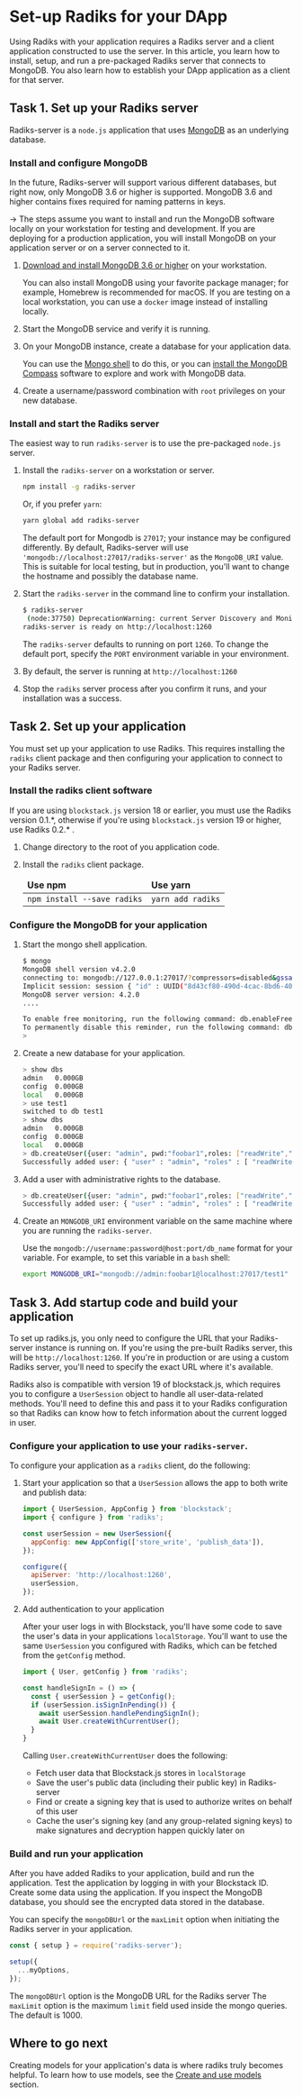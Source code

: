 ---
---

# Set-up Radiks for your DApp

Using Radiks with your application requires a Radiks server and a client application constructed to use the server. In this article, you learn how to install, setup, and run a pre-packaged Radiks server that connects to MongoDB. You also learn how to establish your DApp application as a client for that server.

## Task 1. Set up your Radiks server

Radiks-server is a `node.js` application that uses [MongoDB](https://www.mongodb.com/) as an underlying database.

### Install and configure MongoDB

In the future, Radiks-server will support various different databases, but right now, only MongoDB 3.6 or higher is supported. MongoDB 3.6 and higher contains fixes required for naming patterns in keys.

-> The steps assume you want to install and run the MongoDB software locally on your workstation for testing and development. If you are deploying for a production application, you will install MongoDB on your application server or on a server connected to it.

1. <a href="https://docs.mongodb.com/manual/administration/install-community/" target="_blank">Download and install MongoDB 3.6 or higher</a> on your workstation.

   You can also install MongoDB using your favorite package manager; for example, Homebrew is recommended for macOS. If you are testing on a local workstation, you can use a `docker` image instead of installing locally.

2. Start the MongoDB service and verify it is running.

3. On your MongoDB instance, create a database for your application data.

   You can use the <a href="https://docs.mongodb.com/manual/mongo/" target="_blank">Mongo shell</a> to do this, or you can <a href="https://www.mongodb.com/download-center/compass" target="_blank">install the MongoDB Compass</a> software to explore and work with MongoDB data.

4. Create a username/password combination with `root` privileges on your new database.

### Install and start the Radiks server

The easiest way to run `radiks-server` is to use the pre-packaged `node.js` server.

1. Install the `radiks-server` on a workstation or server.

   ```bash
   npm install -g radiks-server
   ```

   Or, if you prefer `yarn`:

   ```bash
   yarn global add radiks-server
   ```

   The default port for Mongodb is `27017`; your instance may be configured differently. By default, Radiks-server will use `'mongodb://localhost:27017/radiks-server'` as the `MongoDB_URI` value. This is suitable for local testing, but in production, you'll want to change the hostname and possibly the database name.

2. Start the `radiks-server` in the command line to confirm your installation.

   ```bash
   $ radiks-server
    (node:37750) DeprecationWarning: current Server Discovery and Monitoring engine is deprecated and will be removed in a future version. To use the new Server Discover and Monitoring engine, pass option { useUnifiedTopology: true } to the MongoClient constructor.
   radiks-server is ready on http://localhost:1260
   ```

   The `radiks-server` defaults to running on port `1260`. To change the default port, specify the `PORT` environment variable in your environment.

3. By default, the server is running at `http://localhost:1260`

4. Stop the `radiks` server process after you confirm it runs, and your installation was a success.

## Task 2. Set up your application

You must set up your application to use Radiks. This requires installing the `radiks` client package and then configuring your application to connect to your Radiks server.

### Install the radiks client software

If you are using `blockstack.js` version 18 or earlier, you must use the Radiks version 0.1.\*, otherwise if you're using `blockstack.js` version 19 or higher, use Radiks 0.2.\* .

1. Change directory to the root of you application code.
2. Install the `radiks` client package.

   <table class="uk-table uk-table-small">
      <thead>
        <tr>
          <td><strong>Use npm</strong></td>
          <td><strong>Use yarn</strong></td>
        </tr>
      </thead>
      <tbody>
        <tr>
          <td><code class="highlighter-rouge">npm install --save radiks</code></td>
          <td><code class="highlighter-rouge">yarn add radiks</code></td>
        </tr>
      </tbody>
    </table>

### Configure the MongoDB for your application

1. Start the mongo shell application.

   ```bash
   $ mongo
   MongoDB shell version v4.2.0
   connecting to: mongodb://127.0.0.1:27017/?compressors=disabled&gssapiServiceName=mongodb
   Implicit session: session { "id" : UUID("8d43cf80-490d-4cac-8bd6-40eec5c128de") }
   MongoDB server version: 4.2.0
   ....

   To enable free monitoring, run the following command: db.enableFreeMonitoring()
   To permanently disable this reminder, run the following command: db.disableFreeMonitoring()
   >
   ```

2. Create a new database for your application.

   ```bash
   > show dbs
   admin   0.000GB
   config  0.000GB
   local   0.000GB
   > use test1
   switched to db test1
   > show dbs
   admin   0.000GB
   config  0.000GB
   local   0.000GB
   > db.createUser({user: "admin", pwd:"foobar1",roles: ["readWrite","dbAdmin"]});
   Successfully added user: { "user" : "admin", "roles" : [ "readWrite", "dbAdmin" ] }
   ```

3. Add a user with administrative rights to the database.

   ```bash
   > db.createUser({user: "admin", pwd:"foobar1",roles: ["readWrite","dbAdmin"]});
   Successfully added user: { "user" : "admin", "roles" : [ "readWrite", "dbAdmin" ] }
   ```

4. Create an `MONGODB_URI` environment variable on the same machine where you are running the `radiks-server`.

   Use the `mongodb://username:password@host:port/db_name` format for your variable. For example, to set this variable in a `bash` shell:

   ```bash
   export MONGODB_URI="mongodb://admin:foobar1@localhost:27017/test1"
   ```

## Task 3. Add startup code and build your application

To set up radiks.js, you only need to configure the URL that your Radiks-server instance is running on. If you're using the pre-built Radiks server, this will be `http://localhost:1260`. If you're in production or are using a custom Radiks server, you'll need to specify the exact URL where it's available.

Radiks also is compatible with version 19 of blockstack.js, which requires you to configure a `UserSession` object to handle all user-data-related methods. You'll need to define this and pass it to your Radiks configuration so that Radiks can know how to fetch information about the current logged in user.

### Configure your application to use your `radiks-server`.

To configure your application as a `radiks` client, do the following:

1. Start your application so that a `UserSession` allows the app to both write and publish data:

   ```js
   import { UserSession, AppConfig } from 'blockstack';
   import { configure } from 'radiks';

   const userSession = new UserSession({
     appConfig: new AppConfig(['store_write', 'publish_data']),
   });

   configure({
     apiServer: 'http://localhost:1260',
     userSession,
   });
   ```

2. Add authentication to your application

   After your user logs in with Blockstack, you'll have some code to save the user's data in your applications `localStorage`. You'll want to use the same `UserSession` you configured with Radiks, which can be fetched from the `getConfig` method.

   ```js
   import { User, getConfig } from 'radiks';

   const handleSignIn = () => {
     const { userSession } = getConfig();
     if (userSession.isSignInPending()) {
       await userSession.handlePendingSignIn();
       await User.createWithCurrentUser();
     }
   }
   ```

   Calling `User.createWithCurrentUser` does the following:

   - Fetch user data that Blockstack.js stores in `localStorage`
   - Save the user's public data (including their public key) in Radiks-server
   - Find or create a signing key that is used to authorize writes on behalf of this user
   - Cache the user's signing key (and any group-related signing keys) to make signatures and decryption happen quickly later on

### Build and run your application

After you have added Radiks to your application, build and run the application. Test the application by logging in with your Blockstack ID. Create some data using the application. If you inspect the MongoDB database, you should see the encrypted data stored in the database.

You can specify the `mongoDBUrl` or the `maxLimit` option when initiating the Radiks server in your application.

```jsx
const { setup } = require('radiks-server');

setup({
  ...myOptions,
});
```

The `mongoDBUrl` option is the MongoDB URL for the Radiks server
The `maxLimit` option is the maximum `limit` field used inside the mongo queries. The default is 1000.

## Where to go next

Creating models for your application's data is where radiks truly becomes helpful. To learn how to use models, see the [Create and use models](radiks-models) section.
